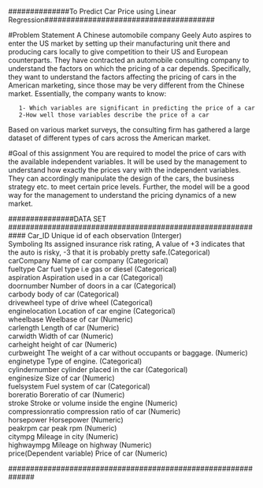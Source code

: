 
##############To Predict Car Price using Linear Regression#######################################

#Problem Statement
A Chinese automobile company Geely Auto aspires to enter the US market by setting up their manufacturing unit there and producing cars 
locally to give competition to their US and European counterparts. 
They have contracted an automobile consulting company to understand the factors on which the pricing of a car depends. Specifically, they 
want to understand the factors affecting the pricing of cars in the American marketing, since those may be very different from the Chinese
market. Essentially, the company wants to know:

       1- Which variables are significant in predicting the price of a car
       2-How well those variables describe the price of a car

Based on various market surveys, the consulting firm has gathered a large dataset of different types of cars across the American market.


#Goal of this assignment
You are required to model the price of cars with the available independent variables. It will be used by the management to understand 
how exactly the prices vary with the independent variables. They can accordingly manipulate the design of the cars, the business strategy
etc. to meet certain price levels. Further, the model will be a good way for the management to understand the pricing dynamics of a 
new market. 



###############DATA SET ############################################################
Car_ID			       Unique id of each observation (Interger)		
Symboling 			Its assigned insurance risk rating, A value of +3 indicates that the auto is risky, -3 that it is probably pretty safe.(Categorical) 		
carCompany			Name of car company (Categorical)		
fueltype			Car fuel type i.e gas or diesel (Categorical)		
aspiration			Aspiration used in a car (Categorical)		
doornumber			Number of doors in a car (Categorical)		
carbody			body of car (Categorical)		
drivewheel			type of drive wheel (Categorical)		
enginelocation	       Location of car engine (Categorical)		
wheelbase			Weelbase of car (Numeric)		
carlength			Length of car (Numeric)		
carwidth			Width of car (Numeric)		
carheight			height of car (Numeric)		
curbweight			The weight of a car without occupants or baggage. (Numeric)		
enginetype			Type of engine. (Categorical)		
cylindernumber	       cylinder placed in the car (Categorical)		
enginesize			Size of car (Numeric)		
fuelsystem			Fuel system of car (Categorical)		
boreratio			Boreratio of car (Numeric)		
stroke			       Stroke or volume inside the engine (Numeric)		
compressionratio	       compression ratio of car (Numeric)		
horsepower			Horsepower (Numeric)		
peakrpm			car peak rpm (Numeric)		
citympg			Mileage in city (Numeric)		
highwaympg			Mileage on highway (Numeric)		
price(Dependent variable)	Price of car (Numeric)		

##############################################################
